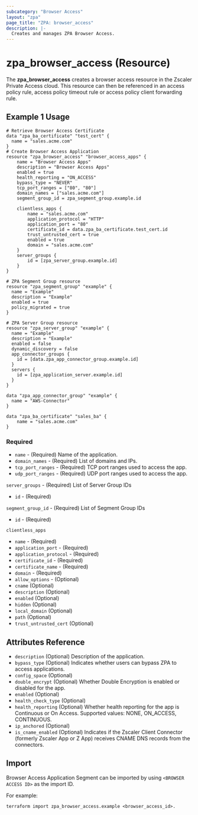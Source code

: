 ```yaml
---
subcategory: "Browser Access"
layout: "zpa"
page_title: "ZPA: browser_access"
description: |-
  Creates and manages ZPA Browser Access.
---
```

# zpa_browser_access (Resource)

The **zpa_browser_access** creates a browser access resource in the Zscaler Private Access cloud. This resource can then be referenced in an access policy rule, access policy timeout rule or access policy client forwarding rule.

## Example 1 Usage

```hcl
# Retrieve Browser Access Certificate
data "zpa_ba_certificate" "test_cert" {
  name = "sales.acme.com"
}
# Create Browser Access Application
resource "zpa_browser_access" "browser_access_apps" {
    name = "Browser Access Apps"
    description = "Browser Access Apps"
    enabled = true
    health_reporting = "ON_ACCESS"
    bypass_type = "NEVER"
    tcp_port_ranges = ["80", "80"]
    domain_names = ["sales.acme.com"]
    segment_group_id = zpa_segment_group.example.id

    clientless_apps {
        name = "sales.acme.com"
        application_protocol = "HTTP"
        application_port = "80"
        certificate_id = data.zpa_ba_certificate.test_cert.id
        trust_untrusted_cert = true
        enabled = true
        domain = "sales.acme.com"
    }
    server_groups {
        id = [zpa_server_group.example.id]
    }
}
```

```hcl
# ZPA Segment Group resource
resource "zpa_segment_group" "example" {
  name = "Example"
  description = "Example"
  enabled = true
  policy_migrated = true
}
```

```hcl
# ZPA Server Group resource
resource "zpa_server_group" "example" {
  name = "Example"
  description = "Example"
  enabled = false
  dynamic_discovery = false
  app_connector_groups {
    id = [data.zpa_app_connector_group.example.id]
  }
  servers {
    id = [zpa_application_server.example.id]
  }
}
```

```hcl
data "zpa_app_connector_group" "example" {
  name = "AWS-Connector"
}

data "zpa_ba_certificate" "sales_ba" {
    name = "sales.acme.com"
}

```

### Required

* `name` - (Required) Name of the application.
* `domain_names` - (Required) List of domains and IPs.
* `tcp_port_ranges` - (Required) TCP port ranges used to access the app.
* `udp_port_ranges` - (Required) UDP port ranges used to access the app.

`server_groups` - (Required) List of Server Group IDs

* `id` - (Required)

`segment_group_id` - (Required) List of Segment Group IDs

* `id` - (Required)

`clientless_apps`

* `name` - (Required)
* `application_port` - (Required)
* `application_protocol` - (Required)
* `certificate_id` - (Required)
* `certificate_name` - (Required)
* `domain` - (Required)
* `allow_options` - (Optional)
* `cname` (Optional)
* `description` (Optional)
* `enabled` (Optional)
* `hidden` (Optional)
* `local_domain` (Optional)
* `path` (Optional)
* `trust_untrusted_cert` (Optional)

## Attributes Reference

* `description` (Optional) Description of the application.
* `bypass_type` (Optional) Indicates whether users can bypass ZPA to access applications.
* `config_space` (Optional)
* `double_encrypt` (Optional) Whether Double Encryption is enabled or disabled for the app.
* `enabled` (Optional)
* `health_check_type` (Optional)
* `health_reporting` (Optional) Whether health reporting for the app is Continuous or On Access. Supported values: NONE, ON_ACCESS, CONTINUOUS.
* `ip_anchored` (Optional)
* `is_cname_enabled` (Optional) Indicates if the Zscaler Client Connector (formerly Zscaler App or Z App) receives CNAME DNS records from the connectors.

## Import

Browser Access Application Segment can be imported by using `<BROWSER ACCESS ID>` as the import ID.

For example:

```shell
terraform import zpa_browser_access.example <browser_access_id>.
```
